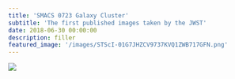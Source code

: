 ```yaml
---
title: 'SMACS 0723 Galaxy Cluster'
subtitle: 'The first published images taken by the JWST'
date: 2018-06-30 00:00:00
description: filler
featured_image: '/images/STScI-01G7JHZCV9737KVQ1ZWB717GFN.png'
---
```


![](/site/images/STScI-01G7JHZCV9737KVQ1ZWB717GFN.png)
